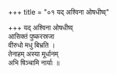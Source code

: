 +++
title = "०१ यद् अश्विना ओषधीष्व्"

+++
यद् अश्विना ओषधीष्व्  
आसिक्तं पुष्करस्रजा  
वीरुधो मधु बिभ्रति ।  
तेनाहम् अस्या मूर्धानम्  
अभि षिञ्चामि नार्याः ॥